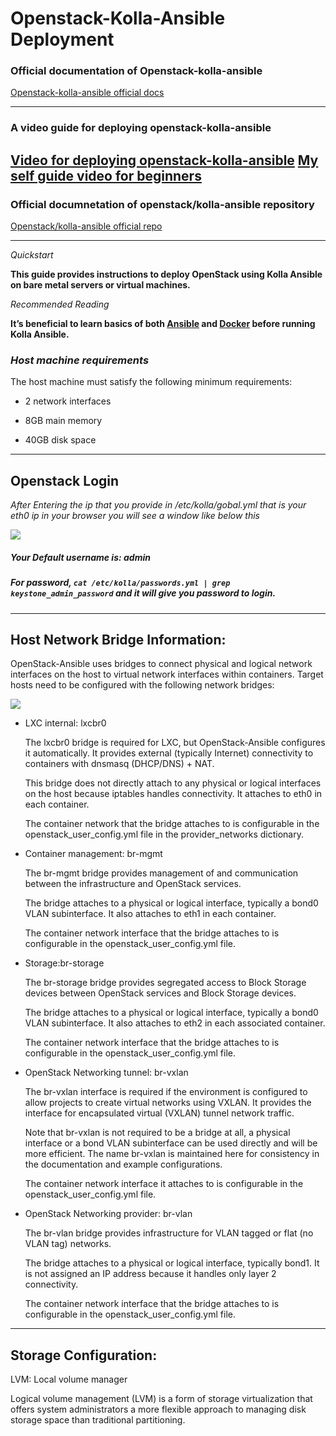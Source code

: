 # Openstack-Kolla-Ansible Deployment

### Official documentation of Openstack-kolla-ansible
[Openstack-kolla-ansible official docs](https://docs.openstack.org/kolla-ansible/latest/user/quickstart.html#install-kolla-ansible)

---
### A video guide for deploying openstack-kolla-ansible
[Video for deploying openstack-kolla-ansible](https://www.youtube.com/watch?v=b-XgSPuedro&list=LL&index=1)
[My self guide video for beginners](https://youtu.be/AwFv0DWA8Qc) 
---

### Official documnetation of openstack/kolla-ansible repository
[Openstack/kolla-ansible official repo](https://opendev.org/openstack/kolla-ansible)

---

*Quickstart*

**This guide provides instructions to deploy OpenStack using Kolla Ansible on bare metal servers or virtual machines.**

*Recommended Reading*

**It’s beneficial to learn basics of both [Ansible](https://docs.ansible.com/) and [Docker](https://docs.docker.com/) before running Kolla Ansible.**

### ***Host machine requirements***

The host machine must satisfy the following minimum requirements:

- 2 network interfaces

- 8GB main memory

- 40GB disk space

---
## Openstack Login

*After Entering the ip that you provide in /etc/kolla/gobal.yml that is your eth0 ip in your browser you will see a window like below this*


![](https://i.ytimg.com/vi/ZpjNS1p3kAQ/maxresdefault.jpg)

##### Your Default username is: ***admin***
##### For password, `cat /etc/kolla/passwords.yml | grep keystone_admin_password` and it will give you password to login.

---
## Host Network Bridge Information:

OpenStack-Ansible uses bridges to connect physical and logical network interfaces on the host to virtual network interfaces within containers. Target hosts need to be configured with the following network bridges:

![](https://lh3.googleusercontent.com/GEEKQiewwupz56eTi9u6mcfwiglmTqCQJM0yITAntcBRuXQ-SQVgH5cndtsYo60kKiLjlcik6DzVJEJNRS_HeGrMxa26JsWui9B1ydhPWHivCc5sGQ2WAOUcSvL0seq9CdiQLiFQ9nGOops0p2k)

  

-   LXC internal: lxcbr0  
      
    The lxcbr0 bridge is required for LXC, but OpenStack-Ansible configures it automatically. It provides external (typically Internet) connectivity to containers with dnsmasq (DHCP/DNS) + NAT.  
      
    This bridge does not directly attach to any physical or logical interfaces on the host because iptables handles connectivity. It attaches to eth0 in each container.  
      
    The container network that the bridge attaches to is configurable in the openstack_user_config.yml file in the provider_networks dictionary.  
      
    
-   Container management: br-mgmt  
      
    The br-mgmt bridge provides management of and communication between the infrastructure and OpenStack services.  
      
    The bridge attaches to a physical or logical interface, typically a bond0 VLAN subinterface. It also attaches to eth1 in each container.  
      
    The container network interface that the bridge attaches to is configurable in the openstack_user_config.yml file.  
      
    
-   Storage:br-storage  
      
    The br-storage bridge provides segregated access to Block Storage devices between OpenStack services and Block Storage devices.  
      
    The bridge attaches to a physical or logical interface, typically a bond0 VLAN subinterface. It also attaches to eth2 in each associated container.  
      
    The container network interface that the bridge attaches to is configurable in the openstack_user_config.yml file.  
      
    
-   OpenStack Networking tunnel: br-vxlan  
      
    The br-vxlan interface is required if the environment is configured to allow projects to create virtual networks using VXLAN. It provides the interface for encapsulated virtual (VXLAN) tunnel network traffic.  
      
    Note that br-vxlan is not required to be a bridge at all, a physical interface or a bond VLAN subinterface can be used directly and will be more efficient. The name br-vxlan is maintained here for consistency in the documentation and example configurations.  
      
    The container network interface it attaches to is configurable in the openstack_user_config.yml file.  
      
    
-   OpenStack Networking provider: br-vlan  
      
    The br-vlan bridge provides infrastructure for VLAN tagged or flat (no VLAN tag) networks.  
      
    The bridge attaches to a physical or logical interface, typically bond1. It is not assigned an IP address because it handles only layer 2 connectivity.  
      
    The container network interface that the bridge attaches to is configurable in the openstack_user_config.yml file.

---

## Storage Configuration:
LVM: Local volume manager

Logical volume management (LVM) is a form of storage virtualization that offers system administrators a more flexible approach to managing disk storage space than traditional partitioning.

